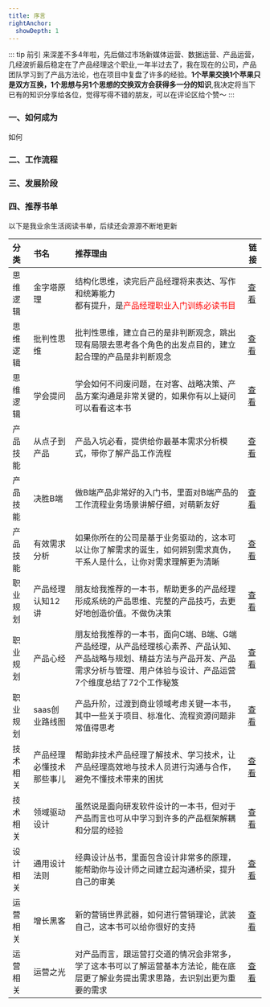 ```yaml
---
title: 序言
rightAnchor:
  showDepth: 1
---
```

::: tip 前引
来深差不多4年啦，先后做过市场新媒体运营、数据运营、产品运营，几经波折最后稳定在了产品经理这个职业,一年半过去了，我在现在的公司，产品团队学习到了产品方法论，也在项目中复盘了许多的经验。**1个苹果交换1个苹果只是双方互换，1个思想与另1个思想的交换双方会获得多一分的知识**,我决定将当下已有的知识分享给各位，觉得写得不错的朋友，可以在评论区给个赞～
:::

### 一、如何成为

如何

### 二、工作流程

### 三、发展阶段

### 四、推荐书单 <Badge text="推荐"/>

以下是我业余生活阅读书单，后续还会源源不断地更新


| 分类     | 书名                     | 推荐理由                                                                                                                                                                                 | 链接                                                 |
| :------- | :----------------------- | :--------------------------------------------------------------------------------------------------------------------------------------------------------------------------------------- | ---------------------------------------------------- |
| 思维逻辑 | 金字塔原理               | 结构化思维，读完后产品经理将来表达、写作和统筹能力<br />都有提升，是<font color="red">产品经理职业入门训练必读书目</font>                                                                | [查看](https://book.douban.com/subject/33391219/)    |
| 思维逻辑 | 批判性思维               | 批判性思维，建立自己的是非判断观念，跳出现有局限去思考各个角色的出发点目的，建立起合理的产品是非判断观念                                                                                 | [查看](https://book.douban.com/subject/35298208/)    |
| 思维逻辑 | 学会提问                 | 学会如何不问废问题，在对客、战略决策、产品方案沟通是非常关键的，如果你有以上疑问可以看看这本书                                                                                           | [查看](https://book.douban.com/subject/20428922/)    |
| 产品技能 | 从点子到产品             | 产品入坑必看，提供给你最基本需求分析模式，带你了解产品工作流程                                                                                                                           | [查看](https://book.douban.com/annotation/97882463/) |
| 产品技能 | 决胜B端                  | 做B端产品非常好的入门书，里面对B端产品的工作流程业务场景讲解仔细，对萌新友好                                                                                                             | [查看](https://book.douban.com/subject/33454250/)    |
| 产品技能 | 有效需求分析             | 如果你所在的公司是基于业务驱动的，这本可以让你了解需求的诞生，如何辨别需求真伪，干系人是什么，让你对需求理解更为清晰                                                                     | [查看](https://book.douban.com/subject/26952983/)    |
| 职业规划 | 产品经理认知12讲         | 朋友给我推荐的一本书，帮助更多的产品经理形成系统的产品思维、完整的产品技巧，去更好地创造价值。不做伪决策                                                                                 | [查看](https://book.douban.com/subject/35556289/)    |
| 职业规划 | 产品心经                 | 朋友给我推荐的一本书，面向C端、B端、G端产品经理，从产品经理核心素养、产品认知、产品战略与规划、精益方法与产品开发、产品需求分析与管理、用户体验与设计、产品运营7个维度总结了72个工作秘笈 | [查看](https://book.douban.com/subject/35635788/)    |
| 职业规划 | saas创业路线图           | 产品升阶，过渡到商业领域考虑关键一本书，其中一些关于项目、标准化、流程资源问题非常值得思考                                                                                               | [查看](https://book.douban.com/subject/35079444/)    |
| 技术相关 | 产品经理必懂技术那些事儿 | 帮助非技术产品经理了解技术、学习技术，让产品经理高效地与技术人员进行沟通与合作，避免不懂技术带来的困扰                                                                                   | [查看](https://book.douban.com/subject/27666334/)    |
| 技术相关 | 领域驱动设计             | 虽然说是面向研发软件设计的一本书，但对于产品而言也可从中学习到许多的产品框架解耦和分层的经验                                                                                             | [查看](https://book.douban.com/subject/5344973/)     |
| 设计相关 | 通用设计法则             | 经典设计丛书，里面包含设计非常多的原理，能帮助你与设计师之间建立起沟通桥梁，提升自己的审美                                                                                               | [查看](https://book.douban.com/subject/35635788/)    |
| 运营相关 | 增长黑客                 | 新的营销世界武器，如何进行营销理论，武装自己，这本书可以给你很好的支持                                                                                                                   | [查看](https://book.douban.com/subject/26541801/)    |
| 运营相关 | 运营之光                 | 对产品而言，跟运营打交道的情况会非常多，学了这本书可以了解运营基本方法论，能在底层更了解业务提出需求思路，去识别出更为重要的需求                                                         | [查看](https://book.douban.com/subject/35635788/)    |

<!-- README.md -->

<Vssue :title="$title" />